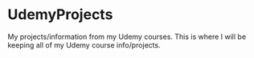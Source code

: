 # UdemyProjects
My projects/information from my Udemy courses.
This is where I will be keeping all of my Udemy course info/projects.
